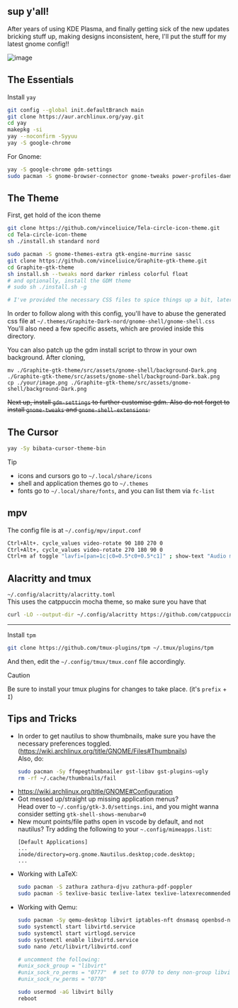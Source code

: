## sup y'all!
After years of using KDE Plasma, and finally getting sick of the new updates bricking stuff up, making designs inconsistent, here, I'll put the stuff for my latest gnome config!!

![image](https://github.com/BillyDoesDev/dotfiles/assets/64155209/0caa0533-1ddb-470f-b1fd-9cdd67907109)


## The Essentials

Install `yay`
```sh
git config --global init.defaultBranch main
git clone https://aur.archlinux.org/yay.git
cd yay
makepkg -si
yay --noconfirm -Syyuu
yay -S google-chrome
```

For Gnome:
```sh
yay -S google-chrome gdm-settings
sudo pacman -S gnome-browser-connector gnome-tweaks power-profiles-daemon network-manager-applet networkmanager-openvpn pavucontrol 
```

## The Theme

First, get hold of the icon theme
```sh
git clone https://github.com/vinceliuice/Tela-circle-icon-theme.git
cd Tela-circle-icon-theme
sh ./install.sh standard nord
```

```sh
sudo pacman -S gnome-themes-extra gtk-engine-murrine sassc
git clone https://github.com/vinceliuice/Graphite-gtk-theme.git
cd Graphite-gtk-theme
sh install.sh --tweaks nord darker rimless colorful float
# and optionally, install the GDM theme
# sudo sh ./install.sh -g

# I've provided the necessary CSS files to spice things up a bit, later in this directory
```
In order to follow along with this config, you'll have to abuse the generated css file at `~/.themes/Graphite-Dark-nord/gnome-shell/gnome-shell.css`</br>
You'll also need a few specific assets, which are provied inside this directory.

You can also patch up the gdm install script to throw in your own background. After cloning, 
```
mv ./Graphite-gtk-theme/src/assets/gnome-shell/background-Dark.png ./Graphite-gtk-theme/src/assets/gnome-shell/background-Dark.bak.png
cp ./your/image.png ./Graphite-gtk-theme/src/assets/gnome-shell/background-Dark.png
```
~~Next up, install `gdm-settings` to further customise gdm. Also do not forget to install `gnome-tweaks` and `gnome-shell-extensions`.~~

## The Cursor
```sh
yay -Sy bibata-cursor-theme-bin
```
> [!TIP]
> - icons and cursors go to `~/.local/share/icons`
> - shell and application themes go to `~/.themes`
> - fonts go to `~/.local/share/fonts`, and you can list them via `fc-list`


## mpv
The config file is at `~/.config/mpv/input.conf`

```sh
Ctrl+Alt+. cycle_values video-rotate 90 180 270 0
Ctrl+Alt+, cycle_values video-rotate 270 180 90 0
Ctrl+m af toggle "lavfi=[pan=1c|c0=0.5*c0+0.5*c1]" ; show-text "Audio mix Mono Toggled."
```

## Alacritty and tmux
`~/.config/alacritty/alacritty.toml`</br>
This uses the catppuccin mocha theme, so make sure you have that
```sh
curl -LO --output-dir ~/.config/alacritty https://github.com/catppuccin/alacritty/raw/main/catppuccin-mocha.toml
```
<hr>

Install `tpm`
```sh
git clone https://github.com/tmux-plugins/tpm ~/.tmux/plugins/tpm
```
And then, edit the `~/.config/tmux/tmux.conf` file accordingly.</br>

> [!CAUTION]
> Be sure to install your tmux plugins for changes to take place. (it's `prefix` + `I`)


## Tips and Tricks
- In order to get nautilus to show thumbnails, make sure you have the necessary preferences toggled. (https://wiki.archlinux.org/title/GNOME/Files#Thumbnails)</br>
  Also, do:
  ```sh
  sudo pacman -Sy ffmpegthumbnailer gst-libav gst-plugins-ugly
  rm -rf ~/.cache/thumbnails/fail
  ```
- https://wiki.archlinux.org/title/GNOME#Configuration
- Got messed up/straight up missing application menus?</br>
  Head over to `~/.config/gtk-3.0/settings.ini`, and you might wanna consider setting `gtk-shell-shows-menubar=0`
- New mount points/file paths open in vscode by default, and not nautilus? Try adding the following to your `~.config/mimeapps.list`:
  ```
  [Default Applications]
  ...
  inode/directory=org.gnome.Nautilus.desktop;code.desktop;
  ...
  ```
- Working with LaTeX:
  ```sh
  sudo pacman -S zathura zathura-djvu zathura-pdf-poppler
  sudo pacman -S texlive-basic texlive-latex texlive-latexrecommended texlive-latexextra texlive-fontsrecommended texlive-fontsextra texlive-bibtexextra texlive-mathscience texlive-binextra texlive-publishers
  ```
- Working with Qemu:
  ```sh
  sudo pacman -Sy qemu-desktop libvirt iptables-nft dnsmasq openbsd-netcat virt-manager edk2-ovmf vde2 bridge-utils
  sudo systemctl start libvirtd.service
  sudo systemctl start virtlogd.service
  sudo systemctl enable libvirtd.service
  sudo nano /etc/libvirt/libvirtd.conf
  
  # uncomment the following:
  #unix_sock_group = "libvirt"
  #unix_sock_ro_perms = "0777"  # set to 0770 to deny non-group libvirt users
  #unix_sock_rw_perms = "0770"
  
  sudo usermod -aG libvirt billy
  reboot
  ```



